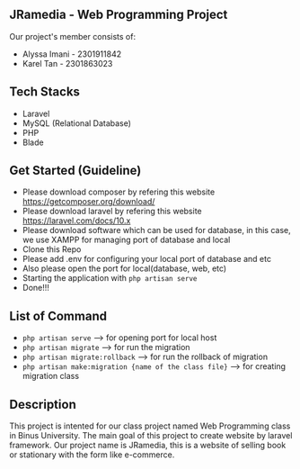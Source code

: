 ## JRamedia - Web Programming Project

Our project's member consists of:
- Alyssa Imani - 2301911842
- Karel Tan - 2301863023

## Tech Stacks
- Laravel
- MySQL (Relational Database)
- PHP
- Blade

## Get Started (Guideline)
- Please download composer by refering this website https://getcomposer.org/download/ 
- Please download laravel by refering this website https://laravel.com/docs/10.x 
- Please download software which can be used for database, in this case, we use XAMPP for managing port of database and local
- Clone this Repo
- Please add .env for configuring your local port of database and etc
- Also please open the port for local(database, web, etc)
- Starting the application with `php artisan serve`
- Done!!!

## List of Command
- `php artisan serve` --> for opening port for local host
- `php artisan migrate` --> for run the migration 
- `php artisan migrate:rollback` --> for run the rollback of migration
- `php artisan make:migration {name of the class file}` --> for creating migration class

## Description
This project is intented for our class project named Web Programming class in Binus University. The main goal of this project to create website by laravel framework. Our project name is JRamedia, this is a website of selling book or stationary with the form like e-commerce.
